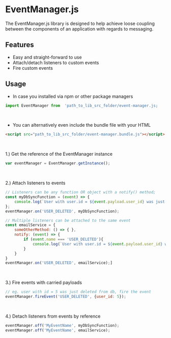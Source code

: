 # EventManager.js

The EventManager.js library is designed to help achieve loose coupling between the components of an application with regards to messaging.

## Features

- Easy and straight-forward to use
- Attach/detach listeners to custom events
- Fire custom events


## Usage
- In case you installed via npm or other package managers  
```js
import EventManager from  'path_to_lib_src_folder/event-manager.js;
```

<br/>

- You can alternatively even include the bundle file with your HTML  
```html
<script src="path_to_lib_src_folder/event-manager.bundle.js"></script>
```

<br/>

1.) Get the reference of the EventManager instance  
```js
var eventManager = EventManager.getInstance();
```

<br/>

2.) Attach listeners to events
```js
// Listeners can be any function OR object with a notify() method;
const myDbSyncFunction = (event) => { 
    console.log(`User with user.id = ${event.payload.user_id} was just deleted. Syncing databases...`);
};
eventManager.on('USER_DELETED', myDbSyncFunction);

// Multiple listeners can be attached to the same event
const emailService = { 
    someOtherMethod: () => { },
    notify: (event) => {
        if (event.name === 'USER_DELETED'){
            console.log(`User with user.id = ${event.payload.user_id} was just deleted. Sending email...`);
        }
    }
}
eventManager.on('USER_DELETED', emailService);]
```

<br/>

3.) Fire events with carried payloads
```js
// eg. user with id = 5 was just deleted from db, fire the event
eventManager.fireEvent('USER_DELETED', {user_id: 5});
```

<br/>

4.) Detach listeners from events by reference
```js
eventManager.off('MyEventName', myDbSyncFunction);
eventManager.off('MyEventName', emailService);
```
